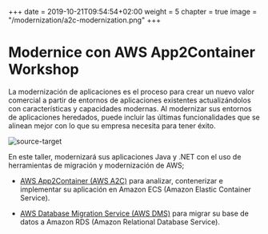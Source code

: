 +++
date = 2019-10-21T09:54:54+02:00
weight = 5
chapter = true
image = "/modernization/a2c-modernization.png"
+++


# Modernice con AWS App2Container Workshop

La modernización de aplicaciones es el proceso para crear un nuevo valor comercial a partir de entornos de aplicaciones existentes actualizándolos con características y capacidades modernas.
Al modernizar sus entornos de aplicaciones heredados, puede incluir las últimas funcionalidades que se alinean mejor con lo que su empresa necesita para tener éxito.

![source-target](/modernization/a2c-modernization.png)


En este taller, modernizará sus aplicaciones Java y .NET con el uso de herramientas de migración y modernización de AWS;

-  <a href="https://aws.amazon.com/app2container" target="_blank">AWS App2Container (AWS A2C)</a> para analizar, contenerizar e implementar su aplicación en Amazon ECS (Amazon Elastic Container Service).

-  <a href="https://aws.amazon.com/dms/" target="_blank">AWS Database Migration Service (AWS DMS)</a> para migrar su base de datos a Amazon RDS (Amazon Relational Database Service).